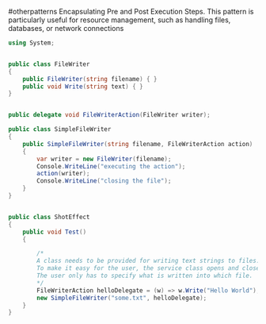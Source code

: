 #otherpatterns
Encapsulating Pre and Post Execution Steps. This pattern is particularly useful for resource management, such as handling files, databases, or network connections

```cs
using System;


public class FileWriter
{
    public FileWriter(string filename) { }
    public void Write(string text) { }
}


public delegate void FileWriterAction(FileWriter writer);

public class SimpleFileWriter
{
    public SimpleFileWriter(string filename, FileWriterAction action)
    {
        var writer = new FileWriter(filename);
        Console.WriteLine("executing the action");
        action(writer);
        Console.WriteLine("closing the file");
    }    
}


public class ShotEffect
{
    public void Test()
    {

        /*
        A class needs to be provided for writing text strings to files. 
        To make it easy for the user, the service class opens and closes the file automatically. 
        The user only has to specify what is written into which file.
        */
        FileWriterAction helloDelegate = (w) => w.Write("Hello World");
        new SimpleFileWriter("some.txt", helloDelegate);
    }
}
```

